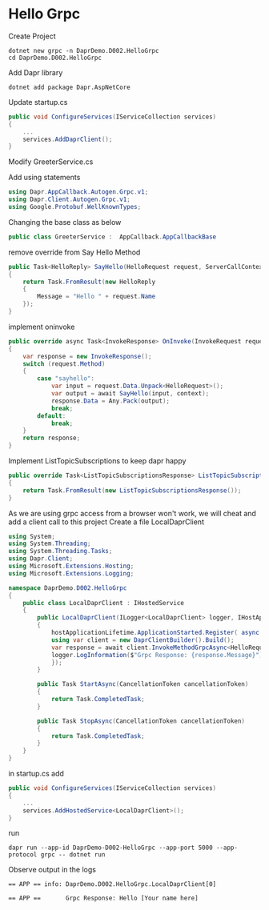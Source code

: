 # Hello Grpc


Create Project
```
dotnet new grpc -n DaprDemo.D002.HelloGrpc
cd DaprDemo.D002.HelloGrpc
```

Add Dapr library

```
dotnet add package Dapr.AspNetCore 
```

Update startup.cs

```csharp
public void ConfigureServices(IServiceCollection services)
{
    ...
    services.AddDaprClient();
}
```

Modify GreeterService.cs 

Add using statements
```csharp
using Dapr.AppCallback.Autogen.Grpc.v1;
using Dapr.Client.Autogen.Grpc.v1;
using Google.Protobuf.WellKnownTypes;
```

Changing the base class as below

```csharp
public class GreeterService :  AppCallback.AppCallbackBase
```

remove override from  Say Hello Method
```csharp
public Task<HelloReply> SayHello(HelloRequest request, ServerCallContext context)
{
    return Task.FromResult(new HelloReply
    {
        Message = "Hello " + request.Name
    });
}
```
implement oninvoke
```csharp
public override async Task<InvokeResponse> OnInvoke(InvokeRequest request, ServerCallContext context)
{
    var response = new InvokeResponse();
    switch (request.Method)
    {
        case "sayhello":                
            var input = request.Data.Unpack<HelloRequest>();
            var output = await SayHello(input, context);
            response.Data = Any.Pack(output);
            break;       
        default:
            break;
    }
    return response;
}
```

Implement ListTopicSubscriptions to keep dapr happy
```csharp
public override Task<ListTopicSubscriptionsResponse> ListTopicSubscriptions(Empty request, ServerCallContext context)
{            
    return Task.FromResult(new ListTopicSubscriptionsResponse());
}
```



As we are using grpc access from a browser won't work, we will cheat and add a client call to this project
Create a file LocalDaprClient
```csharp
using System;
using System.Threading;
using System.Threading.Tasks;
using Dapr.Client;
using Microsoft.Extensions.Hosting;
using Microsoft.Extensions.Logging;

namespace DaprDemo.D002.HelloGrpc
{
    public class LocalDaprClient : IHostedService
    {       
        public LocalDaprClient(ILogger<LocalDaprClient> logger, IHostApplicationLifetime hostApplicationLifetime)
        {            
            hostApplicationLifetime.ApplicationStarted.Register( async () => {
            using var client = new DaprClientBuilder().Build();
            var response = await client.InvokeMethodGrpcAsync<HelloRequest, HelloReply>("DaprDemo-D002-HelloGrpc","sayhello",new HelloRequest(){ Name = "[Your name here]"});
            logger.LogInformation($"Grpc Response: {response.Message}");
            });
        }

        public Task StartAsync(CancellationToken cancellationToken)
        {
            return Task.CompletedTask;
        }

        public Task StopAsync(CancellationToken cancellationToken)
        {
            return Task.CompletedTask;        
        }
    }
}
```

in startup.cs add
```csharp
public void ConfigureServices(IServiceCollection services)
{
    ...
    services.AddHostedService<LocalDaprClient>();
}
```

run
```
dapr run --app-id DaprDemo-D002-HelloGrpc --app-port 5000 --app-protocol grpc -- dotnet run
```

Observe output in the logs

```
== APP == info: DaprDemo.D002.HelloGrpc.LocalDaprClient[0]

== APP ==       Grpc Response: Hello [Your name here]
```